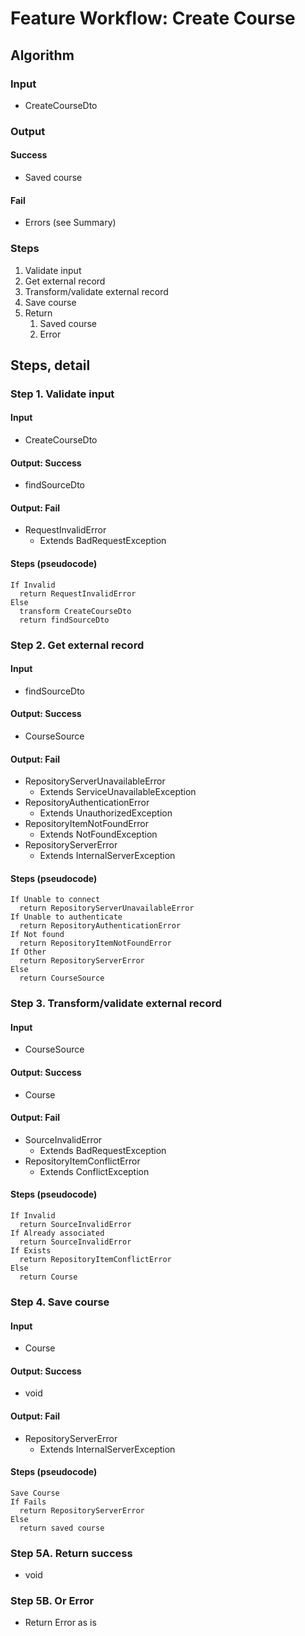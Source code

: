 # Feature Workflow: Create Course

## Algorithm

### Input
- CreateCourseDto

### Output

#### Success

- Saved course

#### Fail

- Errors (see Summary)

### Steps

1. Validate input
2. Get external record
3. Transform/validate external record
4. Save course
5. Return
   1. Saved course
   2. Error

## Steps, detail

### Step 1. Validate input

#### Input
- CreateCourseDto

#### Output: Success

- findSourceDto

#### Output: Fail

- RequestInvalidError
  - Extends BadRequestException

#### Steps (pseudocode)

```
If Invalid
  return RequestInvalidError
Else
  transform CreateCourseDto
  return findSourceDto
```

### Step 2. Get external record

#### Input
- findSourceDto

#### Output: Success

- CourseSource

#### Output: Fail

- RepositoryServerUnavailableError
  - Extends ServiceUnavailableException
- RepositoryAuthenticationError
  - Extends UnauthorizedException
- RepositoryItemNotFoundError
  - Extends NotFoundException
- RepositoryServerError
  - Extends InternalServerException

#### Steps (pseudocode)

```
If Unable to connect
  return RepositoryServerUnavailableError
If Unable to authenticate
  return RepositoryAuthenticationError
If Not found
  return RepositoryItemNotFoundError
If Other
  return RepositoryServerError
Else
  return CourseSource
```

### Step 3. Transform/validate external record

#### Input
- CourseSource

#### Output: Success

- Course

#### Output: Fail

- SourceInvalidError
  - Extends BadRequestException
- RepositoryItemConflictError
  - Extends ConflictException

#### Steps (pseudocode)

```
If Invalid
  return SourceInvalidError
If Already associated
  return SourceInvalidError
If Exists
  return RepositoryItemConflictError
Else
  return Course
```

### Step 4. Save course

#### Input
- Course

#### Output: Success

- void

#### Output: Fail

- RepositoryServerError
  - Extends InternalServerException

#### Steps (pseudocode)

```
Save Course
If Fails
  return RepositoryServerError
Else
  return saved course
```

### Step 5A. Return success

- void

### Step 5B. Or Error

- Return Error as is
